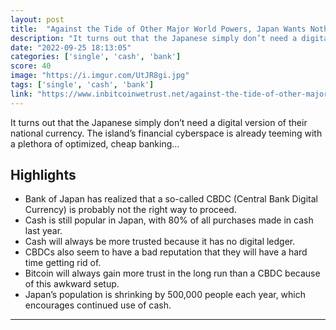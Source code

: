 ```yaml
---
layout: post
title:  "Against the Tide of Other Major World Powers, Japan Wants Nothing to Do With CBDCs. Bitcoin and cash will always be more trusted than a CBDC…"
description: "It turns out that the Japanese simply don’t need a digital version of their national currency. The island’s financial cyberspace is already teeming with a plethora of optimized, cheap banking…"
date: "2022-09-25 18:13:05"
categories: ['single', 'cash', 'bank']
score: 40
image: "https://i.imgur.com/UtJR8gi.jpg"
tags: ['single', 'cash', 'bank']
link: "https://www.inbitcoinwetrust.net/against-the-tide-of-other-major-world-powers-japan-wants-nothing-to-do-with-cbdcs-595b17395311"
---
```


It turns out that the Japanese simply don’t need a digital version of their national currency. The island’s financial cyberspace is already teeming with a plethora of optimized, cheap banking…

## Highlights

- Bank of Japan has realized that a so-called CBDC (Central Bank Digital Currency) is probably not the right way to proceed.
- Cash is still popular in Japan, with 80% of all purchases made in cash last year.
- Cash will always be more trusted because it has no digital ledger.
- CBDCs also seem to have a bad reputation that they will have a hard time getting rid of.
- Bitcoin will always gain more trust in the long run than a CBDC because of this awkward setup.
- Japan’s population is shrinking by 500,000 people each year, which encourages continued use of cash.

---
